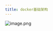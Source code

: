 ```yaml
---
title: docker基础架构
---
```

![image.png](https://upload-images.jianshu.io/upload_images/5189695-0f77a07c50f709a8.png?imageMogr2/auto-orient/strip%7CimageView2/2/w/1240)
